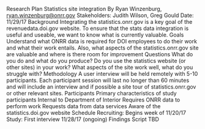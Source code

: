 Research Plan
Statistics site integration
By Ryan Winzenburg, ryan.winzenburg@onrr.gov
Stakeholders: Judith Wilson, Greg Gould
Date: 11/29/17
Background
Integrating the statistics.onrr.gov is a key goal of the revenuedata.doi.gov website. To ensure that the stats data integration is useful and useable, we want to know what is currently valuable.
Goals
Understand what ONRR data is required for DOI employees to do their work and what their work entails. Also, what aspects of the statistics.onrr.gov site are valuable and where is there room for improvement 
Questions
What do you do and what do you produce?
Do you use the statistics website (or other sites) in your work?
What aspects of the site work well, what do you struggle with?
Methodology
A user interview will be held remotely with 5-10 participants. Each participant session will last no longer than 60 minutes and will include an interview and if possible a site tour of statistics.onrr.gov or other relevant sites. 
Participants
Primary characteristics of study participants
Internal to Department of Interior
Requires ONRR data to perform work
Requests data from data services
Aware of the statistics.doi.gov website
Schedule
Recruiting: Begins week of 11/20/17
Study: First interview 11/28/17 (ongoing)
Findings
Script 
TBD
